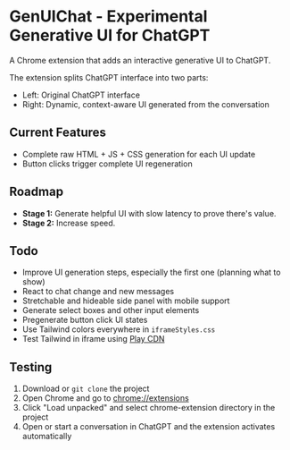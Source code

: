 # GenUIChat - Experimental Generative UI for ChatGPT

A Chrome extension that adds an interactive generative UI to ChatGPT.

The extension splits ChatGPT interface into two parts:
- Left: Original ChatGPT interface
- Right: Dynamic, context-aware UI generated from the conversation

## Current Features
- Complete raw HTML + JS + CSS generation for each UI update
- Button clicks trigger complete UI regeneration

## Roadmap
- **Stage 1:** Generate helpful UI with slow latency to prove there's value.
- **Stage 2:** Increase speed.

## Todo
- Improve UI generation steps, especially the first one (planning what to show)
- React to chat change and new messages
- Stretchable and hideable side panel with mobile support
- Generate select boxes and other input elements
- Pregenerate button click UI states
- Use Tailwind colors everywhere in `iframeStyles.css`
- Test Tailwind in iframe using [Play CDN](https://tailwindcss.com/docs/installation/play-cdn)

## Testing
1. Download or `git clone` the project
2. Open Chrome and go to [chrome://extensions](chrome://extensions)
3. Click "Load unpacked" and select chrome-extension directory in the project
4. Open or start a conversation in ChatGPT and the extension activates automatically
